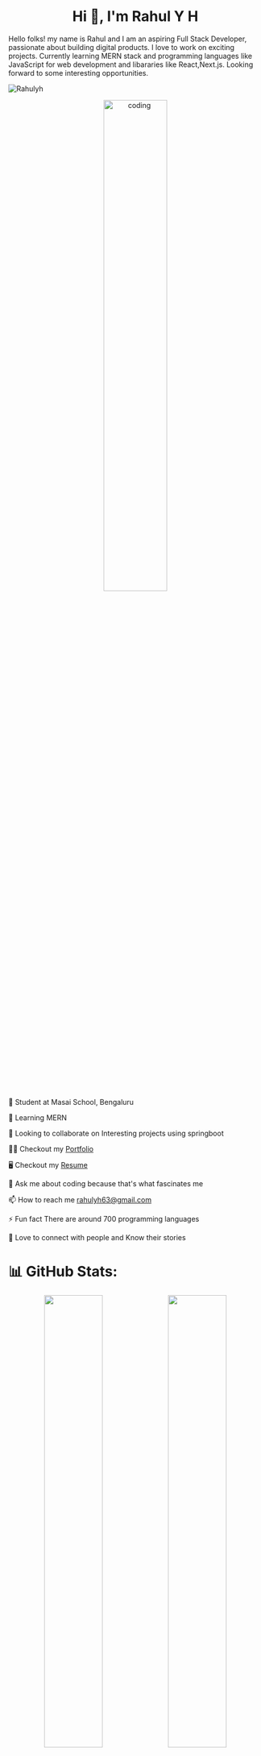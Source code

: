 <h1 align="center">Hi 👋, I'm Rahul Y H</h1>

Hello folks! my name is Rahul and I am an aspiring Full Stack Developer, passionate about building digital products. I love to work on exciting projects. Currently learning MERN stack and programming languages like JavaScript for web development and libararies like React,Next.js. Looking forward to some interesting opportunities.

<p align="left"> <img src="https://komarev.com/ghpvc/?username=Rahulyh010&label=Profile%20views&color=0e75b6&style=flat" alt="Rahulyh" /> </p>
<div align="center" >
<img align="center" alt="coding" width="50%" src="https://camo.githubusercontent.com/c1dcb74cc1c1835b1d716f5051499a2814c683c806b15f04b0eba492863703e9/68747470733a2f2f63646e2e6472696262626c652e636f6d2f75736572732f3733303730332f73637265656e73686f74732f363538313234332f6176656e746f2e676966">
</div>
<br/>


🔭 Student at Masai School, Bengaluru

🌱 Learning MERN

👯 Looking to collaborate on Interesting projects using springboot

👨‍💻 Checkout my <a href="" target="_blank">Portfolio</a>  

🖥  Checkout my <a href="" target="_blank">Resume</a>

💬 Ask me about coding because that's what fascinates me

📫 How to reach me rahulyh63@gmail.com

⚡ Fun fact There are around 700 programming languages 

👯 Love to connect with people and Know their stories


# 📊 GitHub Stats:
<p align="left">

<p align="center">
  <img width="48%" src="https://github-readme-stats.vercel.app/api?username=Rahulyh010&show_icons=true&theme=tokyonight&border_radius=10" />
  <img width="48%" src="https://github-readme-streak-stats.herokuapp.com/?user=Rahulyh010&theme=tokyonight&border_radius=10" />
  <img src="https://github-readme-stats.vercel.app/api/top-langs/?username=Rahulyh010&theme=tokyonight&border_radius=10" align="center" />
</p>
